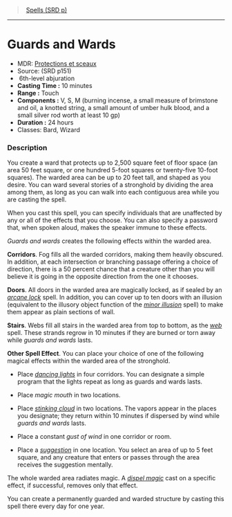 ﻿---
!SpellVO
Level: 6
Type: abjuration
CastingTime: 10 minutes
Range: Touch
Components: V, S, M (burning incense, a small measure of brimstone and oil, a knotted string, a small amount of umber hulk blood, and a small silver rod worth at least 10 gp)
Duration: 24 hours
Classes: Bard, Wizard
Id: spells_vo.md#guards-and-wards
ParentLink: spells_vo.md#spells-srd-p
Name: Guards and Wards
ParentName: Spells (SRD p)
NameLevel: 1
AltName: '[Protections et sceaux](hd_spells_protections_et_sceaux.md)'
Source: (SRD p151)
Attributes: {}
---
> [Spells (SRD p)](srd_spells.md)

---

# Guards and Wards

- MDR: [Protections et sceaux](hd_spells_protections_et_sceaux.md)
- Source: (SRD p151)
-  6th-level abjuration
- **Casting Time :** 10 minutes
- **Range :** Touch
- **Components :** V, S, M (burning incense, a small measure of brimstone and oil, a knotted string, a small amount of umber hulk blood, and a small silver rod worth at least 10 gp)
- **Duration :** 24 hours
- Classes: Bard, Wizard

### Description

You create a ward that protects up to 2,500 square feet of floor space (an area 50 feet square, or one hundred 5-foot squares or twenty-five 10-foot squares). The warded area can be up to 20 feet tall, and shaped as you desire. You can ward several stories of a stronghold by dividing the area among them, as long as you can walk into each contiguous area while you are casting the spell.

When you cast this spell, you can specify individuals that are unaffected by any or all of the effects that you choose. You can also specify a password that, when spoken aloud, makes the speaker immune to these effects.

_Guards and wards_ creates the following effects within the warded area.

**Corridors**. Fog fills all the warded corridors, making them heavily obscured. In addition, at each intersection or branching passage offering a choice of direction, there is a 50 percent chance that a creature other than you will believe it is going in the opposite direction from the one it chooses.

**Doors**. All doors in the warded area are magically locked, as if sealed by an _[arcane lock](spells_vo.hd#arcane-lock)_ spell. In addition, you can cover up to ten doors with an illusion (equivalent to the illusory object function of the _[minor illusion](spells_vo.hd#minor-illusion)_ spell) to make them appear as plain sections of wall.

**Stairs**. Webs fill all stairs in the warded area from top to bottom, as the _[web](spells_vo.hd#web)_ spell. These strands regrow in 10 minutes if they are burned or torn away while _guards and wards_ lasts.

**Other Spell Effect**. You can place your choice of one of the following magical effects within the warded area of the stronghold.

* Place _[dancing lights](spells_vo.hd#dancing-lights)_ in four corridors. You can designate a simple program that the lights repeat as long as guards and wards lasts.

* Place _magic mouth_ in two locations.

* Place _[stinking cloud](spells_vo.hd#stinking-cloud)_ in two locations. The vapors appear in the places you designate; they return within 10 minutes if dispersed by wind while _guards and wards_ lasts.

* Place a constant _gust of wind_ in one corridor or room.

* Place a _[suggestion](hd_spells_suggestion.md)_ in one location. You select an area of up to 5 feet square, and any creature that enters or passes through the area receives the suggestion mentally.

The whole warded area radiates magic. A _[dispel magic](spells_vo.hd#dispel-magic)_ cast on a specific effect, if successful, removes only that effect.

You can create a permanently guarded and warded structure by casting this spell there every day for one year.

